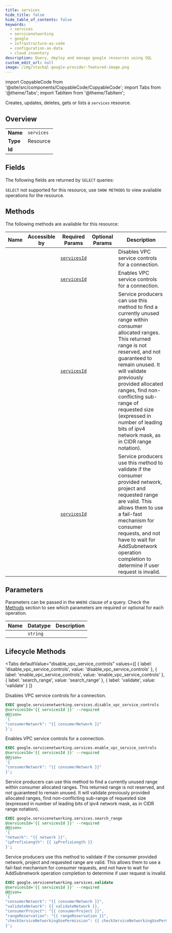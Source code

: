 ```yaml
--- 
title: services
hide_title: false
hide_table_of_contents: false
keywords:
  - services
  - servicenetworking
  - google
  - infrastructure-as-code
  - configuration-as-data
  - cloud inventory
description: Query, deploy and manage google resources using SQL
custom_edit_url: null
image: /img/stackql-google-provider-featured-image.png
---
```


import CopyableCode from '@site/src/components/CopyableCode/CopyableCode';
import Tabs from '@theme/Tabs';
import TabItem from '@theme/TabItem';

Creates, updates, deletes, gets or lists a <code>services</code> resource.

## Overview
<table><tbody>
<tr><td><b>Name</b></td><td><code>services</code></td></tr>
<tr><td><b>Type</b></td><td>Resource</td></tr>
<tr><td><b>Id</b></td><td><CopyableCode code="google.servicenetworking.services" /></td></tr>
</tbody></table>

## Fields

The following fields are returned by `SELECT` queries:

`SELECT` not supported for this resource, use `SHOW METHODS` to view available operations for the resource.


## Methods

The following methods are available for this resource:

<table>
<thead>
    <tr>
    <th>Name</th>
    <th>Accessible by</th>
    <th>Required Params</th>
    <th>Optional Params</th>
    <th>Description</th>
    </tr>
</thead>
<tbody>
<tr>
    <td><a href="#disable_vpc_service_controls"><CopyableCode code="disable_vpc_service_controls" /></a></td>
    <td><CopyableCode code="exec" /></td>
    <td><a href="#parameter-servicesId"><code>servicesId</code></a></td>
    <td></td>
    <td>Disables VPC service controls for a connection.</td>
</tr>
<tr>
    <td><a href="#enable_vpc_service_controls"><CopyableCode code="enable_vpc_service_controls" /></a></td>
    <td><CopyableCode code="exec" /></td>
    <td><a href="#parameter-servicesId"><code>servicesId</code></a></td>
    <td></td>
    <td>Enables VPC service controls for a connection.</td>
</tr>
<tr>
    <td><a href="#search_range"><CopyableCode code="search_range" /></a></td>
    <td><CopyableCode code="exec" /></td>
    <td><a href="#parameter-servicesId"><code>servicesId</code></a></td>
    <td></td>
    <td>Service producers can use this method to find a currently unused range within consumer allocated ranges. This returned range is not reserved, and not guaranteed to remain unused. It will validate previously provided allocated ranges, find non-conflicting sub-range of requested size (expressed in number of leading bits of ipv4 network mask, as in CIDR range notation).</td>
</tr>
<tr>
    <td><a href="#validate"><CopyableCode code="validate" /></a></td>
    <td><CopyableCode code="exec" /></td>
    <td><a href="#parameter-servicesId"><code>servicesId</code></a></td>
    <td></td>
    <td>Service producers use this method to validate if the consumer provided network, project and requested range are valid. This allows them to use a fail-fast mechanism for consumer requests, and not have to wait for AddSubnetwork operation completion to determine if user request is invalid.</td>
</tr>
</tbody>
</table>

## Parameters

Parameters can be passed in the `WHERE` clause of a query. Check the [Methods](#methods) section to see which parameters are required or optional for each operation.

<table>
<thead>
    <tr>
    <th>Name</th>
    <th>Datatype</th>
    <th>Description</th>
    </tr>
</thead>
<tbody>
<tr id="parameter-servicesId">
    <td><CopyableCode code="servicesId" /></td>
    <td><code>string</code></td>
    <td></td>
</tr>
</tbody>
</table>

## Lifecycle Methods

<Tabs
    defaultValue="disable_vpc_service_controls"
    values={[
        { label: 'disable_vpc_service_controls', value: 'disable_vpc_service_controls' },
        { label: 'enable_vpc_service_controls', value: 'enable_vpc_service_controls' },
        { label: 'search_range', value: 'search_range' },
        { label: 'validate', value: 'validate' }
    ]}
>
<TabItem value="disable_vpc_service_controls">

Disables VPC service controls for a connection.

```sql
EXEC google.servicenetworking.services.disable_vpc_service_controls 
@servicesId='{{ servicesId }}' --required 
@@json=
'{
"consumerNetwork": "{{ consumerNetwork }}"
}';
```
</TabItem>
<TabItem value="enable_vpc_service_controls">

Enables VPC service controls for a connection.

```sql
EXEC google.servicenetworking.services.enable_vpc_service_controls 
@servicesId='{{ servicesId }}' --required 
@@json=
'{
"consumerNetwork": "{{ consumerNetwork }}"
}';
```
</TabItem>
<TabItem value="search_range">

Service producers can use this method to find a currently unused range within consumer allocated ranges. This returned range is not reserved, and not guaranteed to remain unused. It will validate previously provided allocated ranges, find non-conflicting sub-range of requested size (expressed in number of leading bits of ipv4 network mask, as in CIDR range notation).

```sql
EXEC google.servicenetworking.services.search_range 
@servicesId='{{ servicesId }}' --required 
@@json=
'{
"network": "{{ network }}", 
"ipPrefixLength": {{ ipPrefixLength }}
}';
```
</TabItem>
<TabItem value="validate">

Service producers use this method to validate if the consumer provided network, project and requested range are valid. This allows them to use a fail-fast mechanism for consumer requests, and not have to wait for AddSubnetwork operation completion to determine if user request is invalid.

```sql
EXEC google.servicenetworking.services.validate 
@servicesId='{{ servicesId }}' --required 
@@json=
'{
"consumerNetwork": "{{ consumerNetwork }}", 
"validateNetwork": {{ validateNetwork }}, 
"consumerProject": "{{ consumerProject }}", 
"rangeReservation": "{{ rangeReservation }}", 
"checkServiceNetworkingUsePermission": {{ checkServiceNetworkingUsePermission }}
}';
```
</TabItem>
</Tabs>
